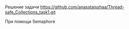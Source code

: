 Решение задачи https://github.com/anasstaisshaa/Thread-safe_Collections_task1.git

При помощи Semaphore